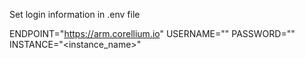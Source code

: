 Set login information in .env file

ENDPOINT="https://arm.corellium.io"
USERNAME="<username>"
PASSWORD="<password>"
INSTANCE="<instance_name>"
